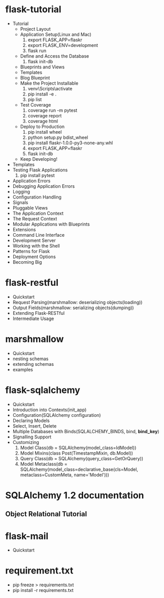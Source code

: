 # flask-tutorial
* Tutorial
    * Project Layout
    * Application Setup(Linux and Mac)
      1. export FLASK_APP=flaskr
      2. export FLASK_ENV=development
      3. flask run
    * Define and Access the Database
      1. flask init-db
    * Blueprints and Views
    * Templates
    * Blog Blueprint
    * Make the Project Installable
      1. venv\Scripts\activate
      2. pip install -e .
      3. pip list
    * Test Coverage
      1. coverage run -m pytest
      2. coverage report
      3. coverage html
    * Deploy to Production
      1. pip install wheel
      2. python setup.py bdist_wheel
      3. pip install flaskr-1.0.0-py3-none-any.whl
      4. export FLASK_APP=flaskr
      5. flask init-db
    * Keep Developing!
* Templates
* Testing Flask Applications
  1. pip install pytest
* Application Errors
* Debugging Application Errors
* Logging
* Configuration Handling
* Signals
* Pluggable Views
* The Application Context
* The Request Context
* Modular Applications with Blueprints
* Extensions
* Command Line Interface
* Development Server
* Working with the Shell
* Patterns for Flask
* Deployment Options
* Becoming Big
 

# flask-restful
* Quickstart
* Request Parsing(marshmallow: deserializing objects(loading))
* Output Fields(marshmallow: serializing objects(dumping))
* Extending Flask-RESTful
* Intermediate Usage

# marshmallow
* Quickstart
* nesting schemas
* extending schemas
* examples

# flask-sqlalchemy
* Quickstart
* Introduction into Contexts(init_app)
* Configuration(SQLAlchemy configuration)
* Declaring Models
* Select, Insert, Delete
* Multiple Databases with Binds(SQLALCHEMY_BINDS, bind, __bind_key__)
* Signalling Support
* Customizing
  1. Model Class(db = SQLAlchemy(model_class=IdModel))
  2. Model Mixins(class Post(TimestampMixin, db.Model))
  3. Query Class(db = SQLAlchemy(query_class=GetOrQuery))
  4. Model Metaclass(db = SQLAlchemy(model_class=declarative_base(cls=Model, metaclass=CustomMeta, name='Model')))
  
 # SQLAlchemy 1.2 documentation
 ## Object Relational Tutorial
 
  
 # flask-mail
* Quickstart

# requirement.txt
* pip freeze > requirements.txt
* pip install -r requirements.txt